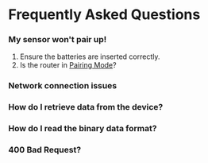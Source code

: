 # Frequently Asked Questions

### My sensor won't pair up!

 1. Ensure the batteries are inserted correctly.
 2. Is the router in [Pairing Mode](deployment.md#pairing-sensors)?

### Network connection issues

### How do I retrieve data from the device?

### How do I read the binary data format?

### 400 Bad Request?


